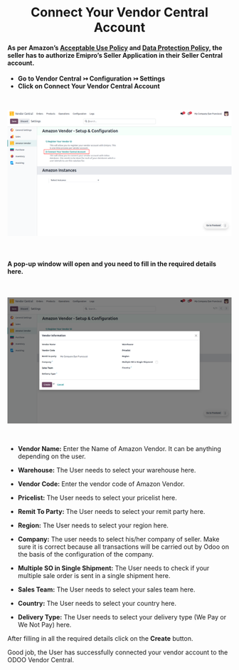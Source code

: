 <h1 align="center"><strong>  Connect Your Vendor Central Account </strong></h1>

#### As per Amazon’s [Acceptable Use Policy](https://docs.developer.amazonservices.com/en_US/dev_guide/DG_AcceptableUsePolicy.html) and [Data Protection Policy](https://docs.developer.amazonservices.com/en_US/dev_guide/DG_DataProtectionPolicy.html), the seller has to authorize Emipro’s Seller Application in their Seller Central account.

* **Go to Vendor Central ↣ Configuration ↣ Settings**
* **Click on Connect Your Vendor Central Account**

<br/>

<div align="center">

![](./images/VC-4.png)
</div>

<br/>

#### A pop-up window will open and you need to fill in the required details here.

<br/>

<div align="center">

![](./images/VC-5.png)
</div>

<br/>

* **Vendor Name:** Enter the Name of Amazon Vendor. It can be anything depending on the user.

* **Warehouse:** The User needs to select your warehouse here.

 * **Vendor Code:** Enter the vendor code of Amazon Vendor.

* **Pricelist:** The User needs to select your pricelist here.

* **Remit To Party:** The User needs to select your remit party here.

* **Region:** The User needs to select your region here.

* **Company:** The user needs to select his/her company of seller. Make sure it is correct because all transactions will be carried out by Odoo on the basis of the configuration of the company.

* **Multiple SO in Single Shipment:** The User needs to check if your multiple sale order is sent in a single shipment here.

* **Sales Team:** The User needs to select your sales team here.

* **Country:** The User needs to select your country here.

* **Delivery Type:** The User needs to select your delivery type (We Pay or We Not Pay) here.

After filling in all the required details click on the **Create** button.

Good job, the User has successfully connected your vendor account to the ODOO Vendor Central.